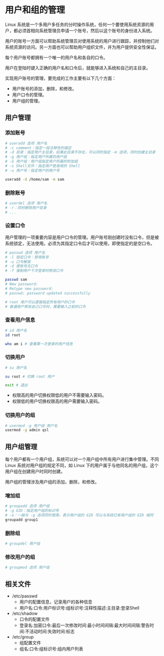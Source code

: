 # 用户和组的管理

Linux 系统是一个多用户多任务的分时操作系统，任何一个要使用系统资源的用户，都必须首相向系统管理员申请一个账号，然后以这个账号的身份进入系统。

用户的账号一方面可以帮助系统管理员对使用系统的用户进行跟踪，并控制他们对系统资源的访问。另一方面也可以帮助用户组织文件，并为用户提供安全性保证。

每个用户账号都拥有一个唯一的用户名和各自的口令。

用户在登陆时键入正确的用户名和口令后，就能够进入系统和自己的主目录。

实现用户账号的管理，要完成的工作主要有以下几个方面：

- 用户账号的添加，删除，和修改。
- 用户口令的管理。
- 用户组的管理。



## 用户管理

### 添加账号

```bash
# useradd 选项 用户名
# -c comment：指定一段注释性的描述
# -d 目录：指定用户主目录，如果此目录不存在，可以同时指定 -m 选项，同时创建主目录
# -g 用户组：指定用户所属的用户组
# -G 用户组：用户组指定用户所属的附加组
# -s Shell文件：指定用户登录用的 Shell
# -u 用户号：指定用户的用户号

useradd -d /home/sam -m sam
```

### 删除账号

```bash
# userdel 选项 用户名
# -r：同时删除用户目录
# ...
```

### 设置口令

用户管理的一项重要内容是用户口令的管理。用户账号刚创建时没有口令，但是被系统锁定，无法使用。必须为其指定口令后才可以使用，即使指定的是空口令。

```bash
# passwd 选项 用户名
# -l 锁定口令：禁用账号
# -u 口令解锁
# -d 使账号无口令
# -f 强制用户下次登录时修改口令

passwd sam
# New password:
# Retype new password: 
# passwd: password updated successfully

# root 用户可以直接指定所有用户的口令
# 普通用户修改自己口令时，需要输入之前的口令
```



### 查看用户信息

```bash
# id 用户名
id root

who am i # 查看第一次登录的用户信息
```



### 切换用户

```bash
# su 用户名

su root # 切换 root 用户

exit # 退出
```

- 权限高的用户切换权限低的用户不需要输入密码。
- 权限低的用户切换权限高的用户需要输入密码。



### 切换用户的组

```bash
# usermod -g 用户组 用户名
usermod -g admin qsl
```





## 用户组管理

每个用户都有一个用户组，系统可以对一个用户组中所有用户进行集中管理。不同 Linux 系统对用户组的规定不同，如 Linux 下的用户属于与他同名的用户组，这个用户组在创建用户时同时创建。

用户组的管理涉及用户组的添加，删除，和修改。

### 增加组

```bash
# groupadd 选项 用户组
# -g GID：指定用户组的标识号
# -o：一般与 -g 选项同时使用，表示用户组的 GID 可以与系统已有用户组的 GID 相同
groupadd group1
```



### 删除组

```bash
# groupdel 用户组
```



### 修改用户的组

```bash
# groupmod 选项 用户组 
```



## 相关文件

- /etc/passwd
  - 用户的配置信息，记录用户的各种信息
  - 用户名:口令:用户标识号:组标识号:注释性描述:主目录:登录Shell
- /etc/shadow
  - 口令的配置文件
  - 登录名:加密口令:最后一次修改时间:最小时间间隔:最大时间间隔:警告时间:不活动时间:失效时间:标志
- /etc/group
  - 组配置文件
  - 组名:口令:组标识号:组内用户列表

